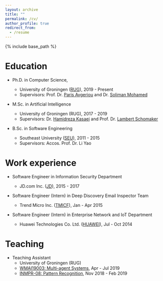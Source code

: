 ```yaml
---
layout: archive
title: ""
permalink: /cv/
author_profile: true
redirect_from:
  - /resume
---
```


{% include base_path %}

Education
======
* Ph.D. in Computer Science, 
    * University of Groningen ([RUG](https://en.wikipedia.org/wiki/University_of_Groningen)), 2019 - Present
    * Supervisors: Prof. Dr. [Paris Avgeriou](http://www.cs.rug.nl/~paris/) and Dr. [Soliman Mohamed](https://www.rug.nl/staff/m.a.m.soliman/)
    
* M.Sc. in Artificial Intelligence
    * University of Groningen (RUG), 2017 - 2019 
    * Supervisors: Dr. [Hamidreza Kasaei](https://hkasaei.github.io) and Prof. Dr. [Lambert Schomaker](https://www.ai.rug.nl/~lambert/)
  
* B.Sc. in Software Engineering
    * Southeast University ([SEU](https://en.wikipedia.org/wiki/Southeast_University)), 2011 - 2015
    * Supervisors: Accos. Prof. Dr. Li Yao

Work experience
======
* Software Engineer in Information Security Department
    * JD.com Inc. ([JD](https://en.wikipedia.org/wiki/JD.com)), 2015 - 2017
    
* Software Engineer (Intern) in Deep Discovery Email Inspector Team
    * Trend Micro Inc. ([TMICF](https://en.wikipedia.org/wiki/Trend_Micro)), Jan - Apr 2015
    
* Software Engineer (Intern) in Enterprise Network and IoT Department
    * Huawei Technologies Co. Ltd. ([HUAWEI](https://en.wikipedia.org/wiki/Huawei)), Jul - Oct 2014

Teaching
======
* Teaching Assistant
    * University of Groningen (RUG) 
    * [WMAI19003: Multi-agent Systems](https://www.rug.nl/ocasys/rug/vak/show?code=WMAI19003), Apr - Jul 2019
    * [INMPR-08: Pattern Recognition](https://www.rug.nl/ocasys/rug//vak/show?code=INMPR-08), Nov 2018 - Feb 2019
